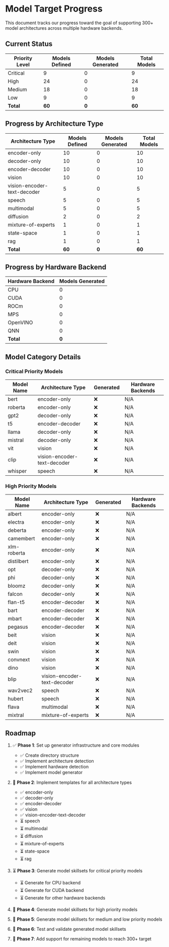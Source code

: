 # Model Target Progress

This document tracks our progress toward the goal of supporting 300+ model architectures across multiple hardware backends.

## Current Status

| Priority Level | Models Defined | Models Generated | Total Models |
|----------------|----------------|------------------|--------------|
| Critical       | 9              | 0                | 9            |
| High           | 24             | 0                | 24           |
| Medium         | 18             | 0                | 18           |
| Low            | 9              | 0                | 9            |
| **Total**      | **60**         | **0**            | **60**       |

## Progress by Architecture Type

| Architecture Type         | Models Defined | Models Generated | Total Models |
|---------------------------|----------------|------------------|--------------|
| encoder-only              | 10             | 0                | 10           |
| decoder-only              | 10             | 0                | 10           |
| encoder-decoder           | 10             | 0                | 10           |
| vision                    | 10             | 0                | 10           |
| vision-encoder-text-decoder | 5             | 0                | 5            |
| speech                    | 5              | 0                | 5            |
| multimodal                | 5              | 0                | 5            |
| diffusion                 | 2              | 0                | 2            |
| mixture-of-experts        | 1              | 0                | 1            |
| state-space               | 1              | 0                | 1            |
| rag                       | 1              | 0                | 1            |
| **Total**                 | **60**         | **0**            | **60**       |

## Progress by Hardware Backend

| Hardware Backend | Models Generated |
|------------------|------------------|
| CPU              | 0                |
| CUDA             | 0                |
| ROCm             | 0                |
| MPS              | 0                |
| OpenVINO         | 0                |
| QNN              | 0                |
| **Total**        | **0**            |

## Model Category Details

### Critical Priority Models

| Model Name | Architecture Type | Generated | Hardware Backends |
|------------|-------------------|-----------|-------------------|
| bert       | encoder-only      | ❌        | N/A               |
| roberta    | encoder-only      | ❌        | N/A               |
| gpt2       | decoder-only      | ❌        | N/A               |
| t5         | encoder-decoder   | ❌        | N/A               |
| llama      | decoder-only      | ❌        | N/A               |
| mistral    | decoder-only      | ❌        | N/A               |
| vit        | vision            | ❌        | N/A               |
| clip       | vision-encoder-text-decoder | ❌ | N/A          |
| whisper    | speech            | ❌        | N/A               |

### High Priority Models

| Model Name   | Architecture Type | Generated | Hardware Backends |
|--------------|-------------------|-----------|-------------------|
| albert       | encoder-only      | ❌        | N/A               |
| electra      | encoder-only      | ❌        | N/A               |
| deberta      | encoder-only      | ❌        | N/A               |
| camembert    | encoder-only      | ❌        | N/A               |
| xlm-roberta  | encoder-only      | ❌        | N/A               |
| distilbert   | encoder-only      | ❌        | N/A               |
| opt          | decoder-only      | ❌        | N/A               |
| phi          | decoder-only      | ❌        | N/A               |
| bloomz       | decoder-only      | ❌        | N/A               |
| falcon       | decoder-only      | ❌        | N/A               |
| flan-t5      | encoder-decoder   | ❌        | N/A               |
| bart         | encoder-decoder   | ❌        | N/A               |
| mbart        | encoder-decoder   | ❌        | N/A               |
| pegasus      | encoder-decoder   | ❌        | N/A               |
| beit         | vision            | ❌        | N/A               |
| deit         | vision            | ❌        | N/A               |
| swin         | vision            | ❌        | N/A               |
| convnext     | vision            | ❌        | N/A               |
| dino         | vision            | ❌        | N/A               |
| blip         | vision-encoder-text-decoder | ❌ | N/A          |
| wav2vec2     | speech            | ❌        | N/A               |
| hubert       | speech            | ❌        | N/A               |
| flava        | multimodal        | ❌        | N/A               |
| mixtral      | mixture-of-experts | ❌      | N/A               |

## Roadmap

1. ✅ **Phase 1**: Set up generator infrastructure and core modules
   - ✅ Create directory structure
   - ✅ Implement architecture detection
   - ✅ Implement hardware detection
   - ✅ Implement model generator

2. 🔄 **Phase 2**: Implement templates for all architecture types
   - ✅ encoder-only
   - ✅ decoder-only
   - ✅ encoder-decoder
   - ✅ vision
   - ✅ vision-encoder-text-decoder
   - ⏳ speech
   - ⏳ multimodal
   - ⏳ diffusion
   - ⏳ mixture-of-experts
   - ⏳ state-space
   - ⏳ rag

3. ⏳ **Phase 3**: Generate model skillsets for critical priority models
   - ⏳ Generate for CPU backend
   - ⏳ Generate for CUDA backend
   - ⏳ Generate for other hardware backends

4. 📅 **Phase 4**: Generate model skillsets for high priority models

5. 📅 **Phase 5**: Generate model skillsets for medium and low priority models

6. 📅 **Phase 6**: Test and validate generated model skillsets

7. 📅 **Phase 7**: Add support for remaining models to reach 300+ target